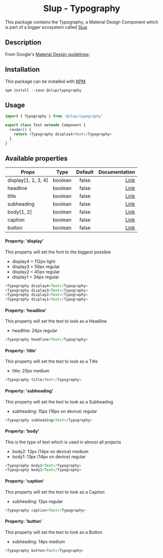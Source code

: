 <demo gif>

<h1 align='center'>Slup - Typography</h1>

This package contains the Typography, a Material Design Component which is part of a bigger ecosystem called [Slup](https://github.com/gejsi/material)

## Description
From Google's [Material Design guidelines](https://material.io/guidelines):
<blockquote>
  <description>
</blockquote>

## Installation
This package can be installed with [NPM](http://npmjs.com/)
```
npm install --save @slup/typography
```

## Usage
```js
import { Typography } from '@slup/typography'

export class Test extends Component {
  render() {
    return <Typography display4>Text</Typography>
  }
}
```

## Available properties
| Props                  |    Type       |    Default    | Documentation                |
|------------------------|:-------------:|:-------------:|-----------------------------:|
| display[1, 2, 3, 4]    |  boolean      |  false        | [Link](#property-display)    |
| headline               |  boolean      |  false        | [Link](#property-headline)   |
| title                  |  boolean      |  false        | [Link](#property-title)      |
| subheading             |  boolean      |  false        | [Link](#property-subheading) |
| body[1, 2]             |  boolean      |  false        | [Link](#property-body)       |
| caption                |  boolean      |  false        | [Link](#property-caption)    |
| button                 |  boolean      |  false        | [Link](#property-button)     |

#### Property: 'display'
This property will set the font to the biggest possible
* display4 = 112px light
* display3 = 56px regular
* display2 = 45px regular
* display1 = 34px regular

```js
<Typography display4>Text</Typography>
<Typography display3>Text</Typography>
<Typography display2>Text</Typography>
<Typography display1>Text</Typography>
```

#### Property: 'headline'
This property will set the text to look as a Headline
* headline: 24px regular

```js
<Typography headline>Text</Typography>
```

#### Property: 'title'
This property will set the text to look as a Title
* title: 20px medium

```js
<Typography title>Text</Typography>
```

#### Property: 'subheading'
This property will set the text to look as a Subheading
* subheading: 15px (16px on device) regular

```js
<Typography subheading>Text</Typography>
```

#### Property: 'body'
This is the type of text which is used in almost all projects
* body2: 13px (14px on device) medium
* body1: 13px (14px on device) regular

```js
<Typography body2>Text</Typography>
<Typography body1>Text</Typography>
```

#### Property: 'caption'
This property will set the text to look as a Caption
* subheading: 12px regular

```js
<Typography caption>Text</Typography>
```

#### Property: 'button'
This property will set the text to look as a Button
* subheading: 14px medium

```js
<Typography button>Text</Typography>
```
